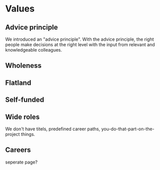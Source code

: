 # Values 

## Advice principle
We introduced an "advice principle". With the advice principle, the right people make decisions at the right level with the input from relevant and knowledgeable colleagues.

## Wholeness


## Flatland


## Self-funded


## Wide roles
We don't have titels, predefined career paths, you-do-that-part-on-the-project things.


## Careers
seperate page?